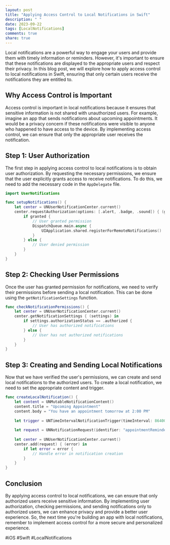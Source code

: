 ```yaml
---
layout: post
title: "Applying Access Control to Local Notifications in Swift"
description: " "
date: 2023-09-22
tags: [LocalNotifications]
comments: true
share: true
---
```


Local notifications are a powerful way to engage your users and provide them with timely information or reminders. However, it's important to ensure that these notifications are displayed to the appropriate users and respect their privacy. In this blog post, we will explore how to apply access control to local notifications in Swift, ensuring that only certain users receive the notifications they are entitled to.

## Why Access Control is Important

Access control is important in local notifications because it ensures that sensitive information is not shared with unauthorized users. For example, imagine an app that sends notifications about upcoming appointments. It would be a privacy concern if these notifications were visible to anyone who happened to have access to the device. By implementing access control, we can ensure that only the appropriate user receives the notification.

## Step 1: User Authorization

The first step in applying access control to local notifications is to obtain user authorization. By requesting the necessary permissions, we ensure that the user explicitly grants access to receive notifications. To do this, we need to add the necessary code in the `AppDelegate` file.

```swift
import UserNotifications

func setupNotifications() {
    let center = UNUserNotificationCenter.current()
    center.requestAuthorization(options: [.alert, .badge, .sound]) { (granted, error) in
        if granted {
            // User granted permission
            DispatchQueue.main.async {
                UIApplication.shared.registerForRemoteNotifications()
            }
        } else {
            // User denied permission
        }
    }
}
```

## Step 2: Checking User Permissions

Once the user has granted permission for notifications, we need to verify their permissions before sending a local notification. This can be done using the `getNotificationSettings` function.

```swift
func checkNotificationPermissions() {
    let center = UNUserNotificationCenter.current()
    center.getNotificationSettings { (settings) in
        if settings.authorizationStatus == .authorized {
            // User has authorized notifications
        } else {
            // User has not authorized notifications
        }
    }
}
```

## Step 3: Creating and Sending Local Notifications

Now that we have verified the user's permissions, we can create and send local notifications to the authorized users. To create a local notification, we need to set the appropriate content and trigger.

```swift
func createLocalNotification() {
    let content = UNMutableNotificationContent()
    content.title = "Upcoming Appointment"
    content.body = "You have an appointment tomorrow at 2:00 PM"
    
    let trigger = UNTimeIntervalNotificationTrigger(timeInterval: 86400, repeats: false)
    
    let request = UNNotificationRequest(identifier: "appointmentReminder", content: content, trigger: trigger)
    
    let center = UNUserNotificationCenter.current()
    center.add(request) { (error) in
        if let error = error {
            // Handle error in notification creation
        }
    }
}
```

## Conclusion

By applying access control to local notifications, we can ensure that only authorized users receive sensitive information. By implementing user authorization, checking permissions, and sending notifications only to authorized users, we can enhance privacy and provide a better user experience. So, the next time you're building an app with local notifications, remember to implement access control for a more secure and personalized experience.

#iOS #Swift #LocalNotifications